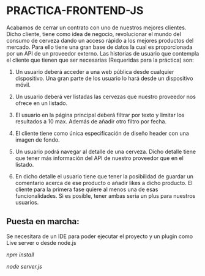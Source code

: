 # PRACTICA-FRONTEND-JS

Acabamos de cerrar un contrato con uno de nuestros mejores clientes. Dicho cliente, tiene como
idea de negocio, revolucionar el mundo del consumo de cerveza dando un acceso rápido a los
mejores productos del mercado. Para ello tiene una gran base de datos la cual es proporcionada
por un API de un proveedor externo.
Las historias de usuario que contempla el cliente que tienen que ser necesarias (Requeridas para
la práctica) son:

1. Un usuario deberá acceder a una web pública desde cualquier dispositivo. Una gran parte
de los usuario lo hará desde un dispositivo móvil.

2. Un usuario deberá ver listadas las cervezas que nuestro proveedor nos ofrece en un
listado.

3. El usuario en la página principal deberá filtrar por texto y limitar los resultados a 10 max.
Además de añadir otro filtro por fecha.

4. El cliente tiene como única especificación de diseño header con una imagen de fondo.

5. Un usuario podrá navegar al detalle de una cerveza. Dicho detalle tiene que tener más
información del API de nuestro proveedor que en el listado.

6. En dicho detalle el usuario tiene que tener la posibilidad de guardar un comentario acerca
de ese producto o añadir likes a dicho producto. El cliente para la primera fase quiere al
menos una de esas funcionalidades. Si es posible, tener ambas seria un plus para
nuestros usuarios.


## Puesta en marcha: 

Se necesitara de un IDE para poder ejecutar el proyecto y un plugin como Live server o desde node.js

*npm install*

*node server.js*